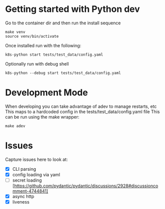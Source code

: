 
# Getting started with Python dev

Go to the container dir and then run the install sequence

    make venv
    source venv/bin/activate

Once installed run with the following:

    k8s-python start tests/test_data/config.yaml

Optionally run with debug shell

    k8s-python --debug start tests/test_data/config.yaml

# Development Mode

When developing you can take advantage of adev to manage restarts, etc
This maps to a hardcoded config in the tests/test_data/config.yaml file
This can be run using the make wrapper:

    make adev

# Issues

Capture issues here to look at:

* [x] CLI parsing
* [x] config loading via yaml
* [ ] secret loading [https://github.com/pydantic/pydantic/discussions/2928#discussioncomment-4744841]
* [x] async http
* [x] liveness
